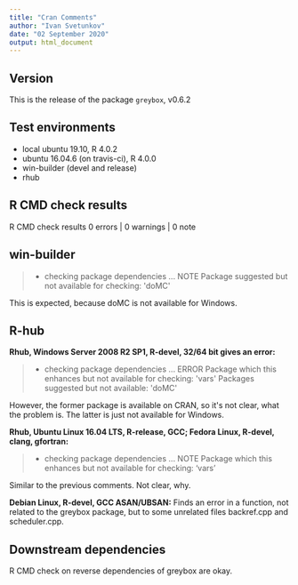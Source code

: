 ```yaml
---
title: "Cran Comments"
author: "Ivan Svetunkov"
date: "02 September 2020"
output: html_document
---
```


## Version
This is the release of the package ``greybox``, v0.6.2

## Test environments
* local ubuntu 19.10, R 4.0.2
* ubuntu 16.04.6 (on travis-ci), R 4.0.0
* win-builder (devel and release)
* rhub

## R CMD check results
R CMD check results
0 errors | 0 warnings | 0 note

## win-builder
>* checking package dependencies ... NOTE
>Package suggested but not available for checking: 'doMC'

This is expected, because doMC is not available for Windows.

## R-hub
**Rhub, Windows Server 2008 R2 SP1, R-devel, 32/64 bit gives an error:**
>* checking package dependencies ... ERROR
>Package which this enhances but not available for checking: 'vars'
>Packages suggested but not available: 'doMC'

However, the former package is available on CRAN, so it's not clear, what the problem is. The latter is just not available for Windows.

**Rhub, Ubuntu Linux 16.04 LTS, R-release, GCC; Fedora Linux, R-devel, clang, gfortran:**
>* checking package dependencies ... NOTE
>Package which this enhances but not available for checking: ‘vars’

Similar to the previous comments. Not clear, why.

**Debian Linux, R-devel, GCC ASAN/UBSAN:**
Finds an error in a function, not related to the greybox package, but to some unrelated files backref.cpp and scheduler.cpp.

## Downstream dependencies
R CMD check on reverse dependencies of greybox are okay.
